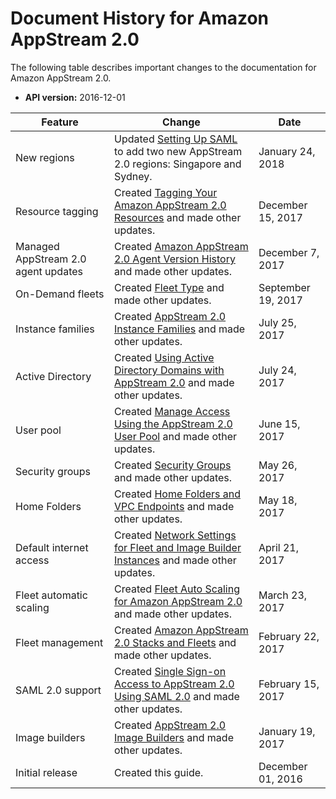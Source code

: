 # Document History for Amazon AppStream 2\.0<a name="doc-history"></a>

The following table describes important changes to the documentation for Amazon AppStream 2\.0\.

+ **API version:** 2016\-12\-01


| Feature | Change | Date | 
| --- | --- | --- | 
| New regions | Updated [Setting Up SAML](external-identity-providers-setting-up-saml.md) to add two new AppStream 2\.0 regions: Singapore and Sydney\. | January 24, 2018 | 
| Resource tagging | Created [Tagging Your Amazon AppStream 2\.0 Resources](tagging-basic.md) and made other updates\. | December 15, 2017 | 
| Managed AppStream 2\.0 agent updates | Created [Amazon AppStream 2\.0 Agent Version History](agent-software-versions.md) and made other updates\. | December 7, 2017 | 
| On\-Demand fleets | Created [Fleet Type](managing-stacks-fleets.md#fleet-types) and made other updates\. | September 19, 2017 | 
| Instance families | Created [AppStream 2\.0 Instance Families](instance-types.md) and made other updates\. | July 25, 2017 | 
| Active Directory | Created [Using Active Directory Domains with AppStream 2\.0](active-directory.md) and made other updates\. | July 24, 2017 | 
| User pool | Created [Manage Access Using the AppStream 2\.0 User Pool](user-pool.md) and made other updates\. | June 15, 2017 | 
| Security groups | Created [Security Groups](managing-network.md#managing-network-security-groups) and made other updates\. | May 26, 2017 | 
| Home Folders | Created [Home Folders and VPC Endpoints](managing-network.md#managing-network-vpce-iam-policy) and made other updates\. | May 18, 2017 | 
| Default internet access | Created [Network Settings for Fleet and Image Builder Instances](managing-network.md) and made other updates\. | April 21, 2017 | 
| Fleet automatic scaling | Created [Fleet Auto Scaling for Amazon AppStream 2\.0](autoscaling.md) and made other updates\. | March 23, 2017 | 
| Fleet management | Created [Amazon AppStream 2\.0 Stacks and Fleets](managing-stacks-fleets.md) and made other updates\. | February 22, 2017 | 
| SAML 2\.0 support | Created [Single Sign\-on Access to AppStream 2\.0 Using SAML 2\.0](external-identity-providers.md) and made other updates\. | February 15, 2017 | 
| Image builders | Created [AppStream 2\.0 Image Builders](managing-image-builders.md) and made other updates\. | January 19, 2017 | 
| Initial release | Created this guide\. | December 01, 2016 | 